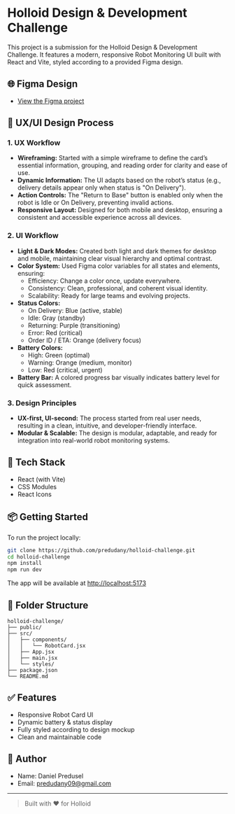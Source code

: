 # Holloid Design & Development Challenge

This project is a submission for the Holloid Design & Development Challenge. It features a modern, responsive Robot Monitoring UI built with React and Vite, styled according to a provided Figma design.

## 🌐 Figma Design

- [View the Figma project](https://www.figma.com/design/Q7S00KlEO1kfy1jwSnAUvd/Holloid-Design---DevelProject)

## 🧭 UX/UI Design Process

### 1. UX Workflow
- **Wireframing:** Started with a simple wireframe to define the card’s essential information, grouping, and reading order for clarity and ease of use.
- **Dynamic Information:** The UI adapts based on the robot’s status (e.g., delivery details appear only when status is "On Delivery").
- **Action Controls:** The "Return to Base" button is enabled only when the robot is Idle or On Delivery, preventing invalid actions.
- **Responsive Layout:** Designed for both mobile and desktop, ensuring a consistent and accessible experience across all devices.

### 2. UI Workflow
- **Light & Dark Modes:** Created both light and dark themes for desktop and mobile, maintaining clear visual hierarchy and optimal contrast.
- **Color System:** Used Figma color variables for all states and elements, ensuring:
  - Efficiency: Change a color once, update everywhere.
  - Consistency: Clean, professional, and coherent visual identity.
  - Scalability: Ready for large teams and evolving projects.
- **Status Colors:**
  - On Delivery: Blue (active, stable)
  - Idle: Gray (standby)
  - Returning: Purple (transitioning)
  - Error: Red (critical)
  - Order ID / ETA: Orange (delivery focus)
- **Battery Colors:**
  - High: Green (optimal)
  - Warning: Orange (medium, monitor)
  - Low: Red (critical, urgent)
- **Battery Bar:** A colored progress bar visually indicates battery level for quick assessment.

### 3. Design Principles
- **UX-first, UI-second:** The process started from real user needs, resulting in a clean, intuitive, and developer-friendly interface.
- **Modular & Scalable:** The design is modular, adaptable, and ready for integration into real-world robot monitoring systems.

## 🚀 Tech Stack
- React (with Vite)
- CSS Modules
- React Icons

## 📦 Getting Started

To run the project locally:

```bash
git clone https://github.com/predudany/holloid-challenge.git
cd holloid-challenge
npm install
npm run dev
```

The app will be available at [http://localhost:5173](http://localhost:5173)

## 📁 Folder Structure

```
holloid-challenge/
├── public/
├── src/
│   ├── components/
│   │   └── RobotCard.jsx
│   ├── App.jsx
│   ├── main.jsx
│   └── styles/
├── package.json
└── README.md
```

## ✅ Features
- Responsive Robot Card UI
- Dynamic battery & status display
- Fully styled according to design mockup
- Clean and maintainable code

## 👤 Author
- Name: Daniel Predusel
- Email: predudany09@gmail.com

---

> Built with ❤️ for Holloid
